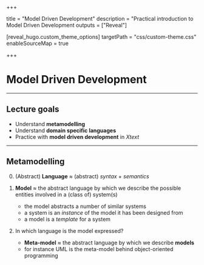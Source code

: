 +++

title = "Model Driven Development"
description = "Practical introduction to Model Driven Development
outputs = ["Reveal"]

[reveal_hugo.custom_theme_options]
targetPath = "css/custom-theme.css"
enableSourceMap = true

+++

<style>
.reveal blockquote {
    font-family: 'Georgia';
}
</style>

# Model Driven Development

---

## Lecture goals

- Understand __metamodelling__
- Understand __domain specific languages__
- Practice with __model driven development__ in _Xtext_

---

## Metamodelling

0. (Abstract) __Language__ $\approx$ (abstract) _syntax_ + _semantics_ 

1. __Model__ $\approx$ the abstract language by which we describe the possible entities involved in a (class of) system(s)
    + the model abstracts a number of similar systems
    + a system is an _instance_ of the model it has been designed from
    + a model is a _template_ for a system

2. In which language is the model expressed?
    + __Meta-model__ $\approx$ the abstract language by which we describe __models__
    + for instance UML is the meta-model behind object-oriented programming
